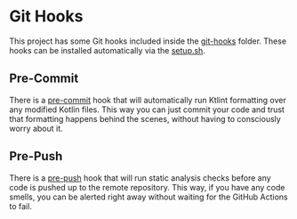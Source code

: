 # Git Hooks

This project has some Git hooks included inside the [git-hooks](/git-hooks) folder. These hooks can be installed automatically via the [setup.sh](/git-hooks/setup.sh).

## Pre-Commit

There is a [pre-commit](/git-hooks/pre-commit) hook that will automatically run Ktlint formatting over any modified Kotlin files. This way you can just commit your code and trust that formatting happens behind the scenes, without having to consciously worry about it.

## Pre-Push

There is a [pre-push](/git-hooks/pre-push) hook that will run static analysis checks before any code is pushed up to the remote repository. This way, if you have any code smells, you can be alerted right away without waiting for the GitHub Actions to fail. 
